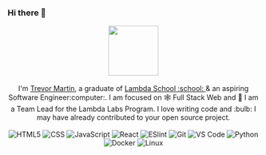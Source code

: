 ### Hi there 👋
<p align="center">
  <img src="https://raw.githubusercontent.com/ForkAwesome/Fork-Awesome/master/src/icons/svg/github-square.svg" width=100>
  <br><br>
    I'm <a href="https://www.trevorjmartin.com/">Trevor Martin</a>, a graduate of <a href="http://www.lambdaschool.com/">Lambda School :school: </a> & an aspiring Software Engineer:computer:. I am focused on 🕸 Full Stack Web and 🔭 I am a Team Lead for the Lambda Labs Program. I love writing code and :bulb: I may have already contributed to your open source project.
<br><br>
<img alt="HTML5" src="https://img.shields.io/badge/-HTML5-%23E44D27?style=flat-square&logo=html5&logoColor=ffffff">
<img alt="CSS" src="https://img.shields.io/badge/-CSS3-%231572B6?style=flat-square&logo=css3">
<img alt="JavaScript" src="https://img.shields.io/badge/-JavaScript-%23F7DF1C?style=flat-square&logo=javascript&logoColor=000000&labelColor=%23F7DF1C&color=%23FFCE5A">
<img alt="React" src="https://img.shields.io/badge/-React-%23282C34?style=flat-square&logo=react">
<img alt="ESlint" src="https://img.shields.io/badge/-ESLint-%234B32C3?style=flat-square&logo=eslint">
<img alt="Git" src="https://img.shields.io/badge/-Git-%23F05032?style=flat-square&logo=git&logoColor=%23ffffff">
<img alt="VS Code" src="https://img.shields.io/badge/-VSCode-%23007ACC?style=flat-square&logo=visual-studio-code">
<img alt="Python" src="https://img.shields.io/badge/-Python-green?style=flat-square&logo=python">
<img alt="Docker" src="https://img.shields.io/badge/-Docker-darkblue?style=flat-square&logo=docker">
<img alt="Linux" src="https://img.shields.io/badge/-Linux-black?style=flat-square&logo=Linux">
</p>

<!--
**debauchery1st/debauchery1st** is a ✨ _special_ ✨ repository because its `README.md` (this file) appears on your GitHub profile.
![Github stats](https://github-readme-stats.vercel.app/api?username=debauchery1st&show_icons=true)

[![Top Langs](https://github-readme-stats.vercel.app/api/top-langs/?username=debauchery1st)](https://github-readme-stats.vercel.app/api/top-langs/?username=debauchery1st)
[![Contribution Stats](https://github-contribution-stats.vercel.app/api/?username=debauchery1st)](https://github-contribution-stats.vercel.app/api/?username=debauchery1st)

- 🔭 I’m currently working on ...
- 🌱 I’m currently learning ...
- 👯 I’m looking to collaborate on ...
- 🤔 I’m looking for help with ...
- 💬 Ask me about ...
- 📫 How to reach me: ...
- 😄 Pronouns: ...
- ⚡ Fun fact: ...
-->
